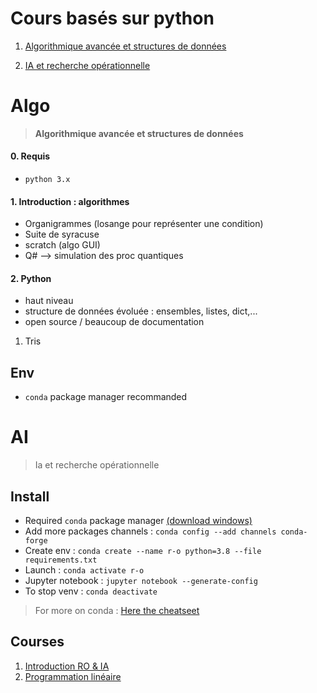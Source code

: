 # Cours basés sur python

1. [Algorithmique avancée et structures de données](Algo)

1. [IA et recherche opérationnelle](AI)

# Algo
> **Algorithmique avancée et structures de données**

#### 0. Requis

- `python 3.x`

#### 1. Introduction : algorithmes

- Organigrammes (losange pour représenter une condition)
- Suite de syracuse
- scratch (algo GUI)
- Q# --> simulation des proc quantiques

#### 2. Python

- haut niveau
- structure de données évoluée : ensembles, listes, dict,...
- open source / beaucoup de documentation

1. Tris

## Env

- `conda` package manager recommanded

# AI
> Ia et recherche opérationnelle

## Install

- Required `conda` package manager [(download windows)](https://repo.anaconda.com/miniconda/Miniconda3-latest-Windows-x86_64.exe)
- Add more packages channels : `conda config --add channels conda-forge`
- Create env : `conda create --name r-o python=3.8 --file requirements.txt`
- Launch : `conda activate r-o`
- Jupyter notebook : `jupyter notebook --generate-config`
- To stop venv : `conda deactivate`

> For more on conda : [Here the cheatseet](https://docs.conda.io/projects/conda/en/4.6.0/_downloads/52a95608c49671267e40c689e0bc00ca/conda-cheatsheet.pdf)

## Courses

1. [Introduction RO & IA](doc/intro.md)
1. [Programmation linéaire](doc/linear-prog.md)
